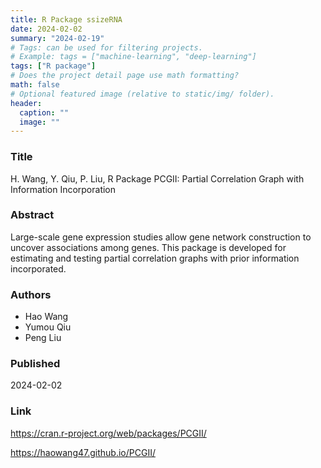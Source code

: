 ```yaml
---
title: R Package ssizeRNA
date: 2024-02-02
summary: "2024-02-19"
# Tags: can be used for filtering projects.
# Example: tags = ["machine-learning", "deep-learning"]
tags: ["R package"]
# Does the project detail page use math formatting?
math: false
# Optional featured image (relative to static/img/ folder).
header:
  caption: ""
  image: ""
---
```


### Title

H. Wang, Y. Qiu, P. Liu, R Package PCGII: Partial Correlation Graph with Information Incorporation


### Abstract

Large-scale gene expression studies allow gene network construction to uncover associations among genes. This package is developed for estimating and testing partial correlation graphs with prior information incorporated.

### Authors

  - Hao Wang
  - Yumou Qiu 
  - Peng Liu


### Published
2024-02-02

### Link
https://cran.r-project.org/web/packages/PCGII/

https://haowang47.github.io/PCGII/

